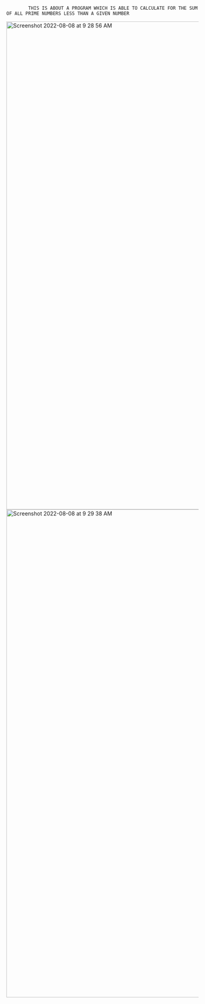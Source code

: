             THIS IS ABOUT A PROGRAM WHICH IS ABLE TO CALCULATE FOR THE SUM OF ALL PRIME NUMBERS LESS THAN A GIVEN NUMBER
<img width="1280" alt="Screenshot 2022-08-08 at 9 28 56 AM" src="https://user-images.githubusercontent.com/98413109/183389577-cb73331b-25af-4de1-9510-9319ac95ab74.png">
<img width="1280" alt="Screenshot 2022-08-08 at 9 29 38 AM" src="https://user-images.githubusercontent.com/98413109/183389880-a3023d2a-1f76-4a77-b2a5-39b8ce6a5bbc.png">


